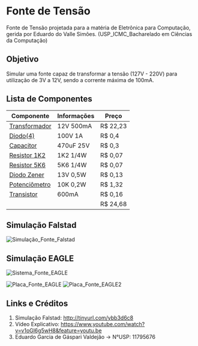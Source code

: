 # Fonte de Tensão
Fonte de Tensão projetada para a matéria de Eletrônica para Computação, gerida por Eduardo do Valle Simões.
(USP_ICMC_Bacharelado em Ciências da Computação)

## Objetivo
Simular uma fonte capaz de transformar a tensão (127V - 220V) para utilização de 3V a 12V, sendo a corrente máxima de 100mA.

## Lista de Componentes
|   Componente   | Informações |  Preço   |
|----------------|-------------|----------|
|  [Transformador](https://www.baudaeletronica.com.br/transformador-trafo-12v-12v-500ma-110-220vac.html) |  12V 500mA  | R$ 22,23 |
|    [Diodo(4)](https://www.baudaeletronica.com.br/diodo-1n4007.html)    |   100V 1A   |  R$ 0,4  |
|    [Capacitor](https://www.baudaeletronica.com.br/capacitor-eletrolitico-470uf-25v.html)   |  470uF 25V  |  R$ 0,3  |
|  [Resistor 1K2](https://www.baudaeletronica.com.br/resistor-1k2-5-1-4w.html)  |   1K2 1/4W  |  R$ 0,07 |
|  [Resistor 5K6](https://www.baudaeletronica.com.br/resistor-5k6-5-1-4w.html)  |   5K6 1/4W  |  R$ 0,07 |
|  [Diodo Zener](https://www.baudaeletronica.com.br/diodo-zener-zmm-13v-0-5w.html)   |   13V 0,5W  |  R$ 0,13 |
|  [Potenciômetro](https://www.baudaeletronica.com.br/potenciometro-linear-de-10k-10000.html) |   10K 0,2W  |  R$ 1,32 |
|   [Transistor](https://www.baudaeletronica.com.br/transistor-npn-2n4401.html)   |    600mA    |  R$ 0,16 |
|                |             | R$ 24,68 |

## Simulação Falstad
![Simulação_Fonte_Falstad](https://user-images.githubusercontent.com/61746159/86498481-5d689f80-bd5c-11ea-9692-6f5d186f3c09.png)

## Simulação EAGLE
![Sistema_Fonte_EAGLE](https://user-images.githubusercontent.com/61746159/86498554-a7518580-bd5c-11ea-8c18-eb524128d1bf.png)

![Placa_Fonte_EAGLE](https://user-images.githubusercontent.com/61746159/86498574-bb958280-bd5c-11ea-9c6d-6b3faaf9fd1e.png)  ![Placa_Fonte_EAGLE2](https://user-images.githubusercontent.com/61746159/86498604-e8499a00-bd5c-11ea-8513-47badc393436.png)

## Links e Créditos
1. Simulação Falstad: http://tinyurl.com/ybb3d6c8
2. Vídeo Explicativo: https://www.youtube.com/watch?v=v1oGl6g5wH8&feature=youtu.be
3. Eduardo Garcia de Gáspari Valdejão -> N°USP: 11795676
